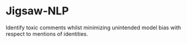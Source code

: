 # Jigsaw-NLP
Identify toxic comments whilst minimizing unintended model bias with respect to mentions of identities.

